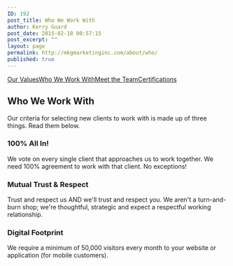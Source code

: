 ```yaml
---
ID: 192
post_title: Who We Work With
author: Kerry Guard
post_date: 2015-02-18 00:57:15
post_excerpt: ""
layout: page
permalink: http://mkgmarketinginc.com/about/who/
published: true
---
```

<section class="projects-1">
<div class="container">
<div class="title">

<a href="/about/values/">Our Values</a><a href="/about/who/">Who We Work With</a><a href="/about/team/">Meet the Team</a><a href="/about/certifications/">Certifications</a>
</div>
</div>
</section><section class="content-32">
<div class="container">
<div class="row">
<div class="col-sm-8 col-sm-offset-2">
<h2>Who We Work With</h2>
<p class="lead">Our criteria for selecting new clients to work with is made up of three things. Read them below.</p>

</div>
</div>
</div>
<div class="features">
<div class="container">
<div class="row">
<div class="col-sm-4">
<h3>100% All In!</h3>
We vote on every single client that approaches us to work together. We need 100% agreement to work with that client. No exceptions!

</div>
<div class="col-sm-4">
<h3>Mutual Trust &amp; Respect</h3>
Trust and respect us AND we'll trust and respect you. We aren't a turn-and-burn shop; we're thoughtful, strategic and expect a respectful working relationship.

</div>
<div class="col-sm-4">
<h3>Digital Footprint</h3>
We require a minimum of 50,000 visitors every month to your website or application (for mobile customers).

</div>
</div>
</div>
</div>
</section>